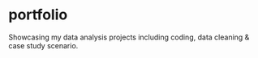# portfolio
Showcasing my data analysis projects including coding, data cleaning &amp; case study scenario.
